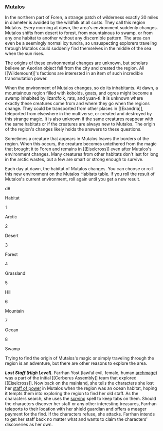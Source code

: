 ### Mutalos

In the northern part of Foren, a strange patch of wilderness exactly 30 miles in diameter is avoided by the wildfolk at all costs. They call this region Mutalos. Every morning at dawn, the area's environment suddenly changes. Mutalos shifts from desert to forest, from mountainous to swamp, or from any one habitat to another without any discernible pattern. The area can even be a seemingly normal icy tundra, so unsuspecting explorers traveling through Mutalos could suddenly find themselves in the middle of the sea when the sun rises.

The origins of these environmental changes are unknown, but scholars believe an Aeorian object fell from the city and created the region. All [[Wildemount]]'s factions are interested in an item of such incredible transmutation power.

When the environment of Mutalos changes, so do its inhabitants. At dawn, a mountainous region filled with kobolds, goats, and ogres might become a swamp inhabited by lizardfolk, rats, and yuan-ti. It is unknown where exactly these creatures come from and where they go when the regions change. They could be transported from other places in [[Exandria]], teleported from elsewhere in the multiverse, or created and destroyed by this strange magic. It is also unknown if the same creatures reappear with the same habitats or if the creatures are always new to Mutalos. The origin of the region's changes likely holds the answers to these questions.

Sometimes a creature that appears in Mutalos leaves the borders of the region. When this occurs, the creature becomes untethered from the magic that brought it to Foren and remains in [[Eiselcross]] even after Mutalos's environment changes. Many creatures from other habitats don't last for long in the arctic wastes, but a few are smart or strong enough to survive.

Each day at dawn, the habitat of Mutalos changes. You can choose or roll this new environment on the Mutalos Habitats table. If you roll the result of Mutalos's current environment, roll again until you get a new result.

d8

Habitat

1

Arctic

2

Desert

3

Forest

4

Grassland

5

Hill

6

Mountain

7

Ocean

8

Swamp

Trying to find the origin of Mutalos's magic or simply traveling through the region is an adventure, but there are other reasons to explore the area.

_**Lost Staff (High Level).**_ Farrhan Yost (lawful evil, female, human [archmage](https://www.dndbeyond.com/monsters/archmage)) was a part of the initial [[Cerberus Assembly]] team that explored [[Eiselcross]]. Now back on the mainland, she tells the characters she lost her [staff of power](https://www.dndbeyond.com/magic-items/staff-of-power) in Mutalos when the region was an ocean habitat, hoping it tempts them into exploring the region to find her old staff. As the characters search, she uses the [scrying](https://www.dndbeyond.com/spells/scrying) spell to keep tabs on them. Should the characters discover her staff or any other interesting treasures, Farrhan teleports to their location with her shield guardian and offers a meager payment for the find. If the characters refuse, she attacks. Farrhan intends to get her staff back no matter what and wants to claim the characters' discoveries as her own.